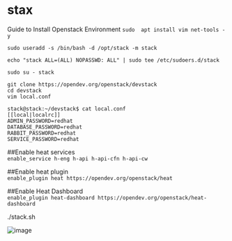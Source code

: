 # stax
Guide to Install Openstack Environment
`sudo  apt install vim net-tools -y`<br/>

`sudo useradd -s /bin/bash -d /opt/stack -m stack`<br/>




`echo "stack ALL=(ALL) NOPASSWD: ALL" | sudo tee /etc/sudoers.d/stack`<br/>


`sudo su - stack`<br/>

`git clone https://opendev.org/openstack/devstack`<br/>
`cd devstack`<br/>
`vim local.conf`<br/>


`stack@stack:~/devstack$ cat local.conf`<br/>
`[[local|localrc]]`<br/>
`ADMIN_PASSWORD=redhat`<br/>
`DATABASE_PASSWORD=redhat`<br/>
`RABBIT_PASSWORD=redhat`<br/>
`SERVICE_PASSWORD=redhat`<br/>

##Enable heat services<br/>
`enable_service h-eng h-api h-api-cfn h-api-cw`

##Enable heat plugin<br/>
`enable_plugin heat https://opendev.org/openstack/heat`

##Enable Heat Dashboard<br/>
`enable_plugin heat-dashboard https://opendev.org/openstack/heat-dashboard`




./stack.sh

![image](https://user-images.githubusercontent.com/103080332/181668527-1962a2ae-859c-4f4f-a598-b8a234de7ec8.png)
